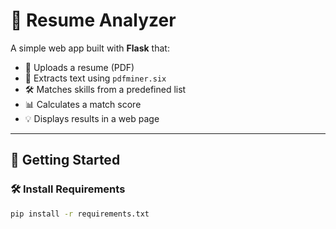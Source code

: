 # 🧠 Resume Analyzer

A simple web app built with **Flask** that:
- 📄 Uploads a resume (PDF)
- 🧠 Extracts text using `pdfminer.six`
- 🛠 Matches skills from a predefined list
- 📊 Calculates a match score
- 💡 Displays results in a web page

---

## 🚀 Getting Started

### 🛠 Install Requirements

```bash
pip install -r requirements.txt
